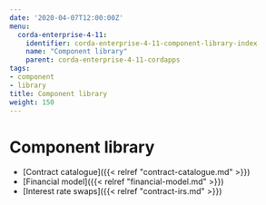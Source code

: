 ```yaml
---
date: '2020-04-07T12:00:00Z'
menu:
  corda-enterprise-4-11:
    identifier: corda-enterprise-4-11-component-library-index
    name: "Component library"
    parent: corda-enterprise-4-11-cordapps
tags:
- component
- library
title: Component library
weight: 150
---
```



# Component library



* [Contract catalogue]({{< relref "contract-catalogue.md" >}})
* [Financial model]({{< relref "financial-model.md" >}})
* [Interest rate swaps]({{< relref "contract-irs.md" >}})
